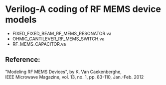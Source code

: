# Verilog-A coding of RF MEMS device models


* FIXED_FIXED_BEAM_RF_MEMS_RESONATOR.va
* OHMIC_CANTILEVER_RF_MEMS_SWITCH.va
* RF_MEMS_CAPACITOR.va

## Reference:
"Modeling RF MEMS Devices", by K. Van Caekenberghe,  
IEEE Microwave Magazine, vol. 13, no. 1, pp. 83-110, Jan.-Feb. 2012
